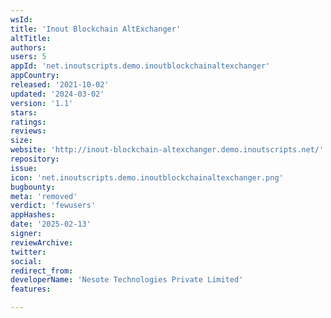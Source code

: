 ```yaml
---
wsId: 
title: 'Inout Blockchain AltExchanger'
altTitle: 
authors: 
users: 5
appId: 'net.inoutscripts.demo.inoutblockchainaltexchanger'
appCountry: 
released: '2021-10-02'
updated: '2024-03-02'
version: '1.1'
stars: 
ratings: 
reviews: 
size: 
website: 'http://inout-blockchain-altexchanger.demo.inoutscripts.net/'
repository: 
issue: 
icon: 'net.inoutscripts.demo.inoutblockchainaltexchanger.png'
bugbounty: 
meta: 'removed'
verdict: 'fewusers'
appHashes: 
date: '2025-02-13'
signer: 
reviewArchive: 
twitter: 
social: 
redirect_from: 
developerName: 'Nesote Technologies Private Limited'
features: 

---
```


